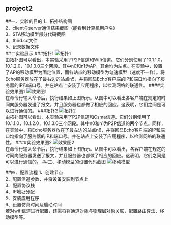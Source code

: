 project2
-----------
##一、实验的目的
1、拓扑结构图  
2、client与server通信结果截图（能看到计算机用户名）  
3、STA移动模型部分代码截图  
4、third.cc文件  
5、记录数据文件  
##二实验展示
###拓扑1
![拓扑1](http://ww3.sinaimg.cn/mw690/ea098a20gw1f53atdv43wj20hq06mgmr.jpg "拓扑1")  
由拓扑图可以看出，本实验采用了P2P信道和Wifi信道。它们分别使用了10.1.1.0，10.1.2.0，10.1.3.0三个网段。其中n0和n1为AP，其余均为站点。在实验中，设置了AP的移动模型为固定位置，而各站点的移动模型为匀速模型（速度不一样）。将Echo服务器放在了最右边的站点n5，并将回显Echo客户端的IP和端口均指向了服务器的IP和端口号。并在站点上安装了应用程序，以检测网络的联通性。
####实验效果图1
![效果图1](http://ww3.sinaimg.cn/mw1024/ea098a20gw1f52ow2frkaj20mr0e1ak4.jpg "效果图1")  
在命令行输入命令后，执行结果如上图所示。从图中可以看出各客户端在规定的时间向服务器发送了报文，并且服务器也都做了相应的回应。这表明，它们之间是可以进行通信的。
###拓扑2
![拓扑2](http://ww3.sinaimg.cn/mw1024/ea098a20gw1f53atdmqbrj20i607qwg6.jpg "拓扑2")  
由拓扑图可以看出，本实验采用了P2P信道和Csma信道。它们分别使用了10.1.1.0，10.1.2.0，10.1.3.0三个网段。其中n0和n1为P2P信道的两个节点。同样，在实验中，将Echo服务器放在了最左边的站点n6，并将回显Echo客户端的IP和端口均指向了服务器的IP和端口号。并在站点上安装了应用程序，以检测网络的联通性。
####实验效果图2
![效果图2](http://ww3.sinaimg.cn/mw1024/ea098a20gw1f52ow2shmsj20iu0fkdqa.jpg "效果图2")  
在命令行输入命令后，执行结果如上图所示。从图中可以看出，各客户端在规定的时间向服务器发送了报文，并且服务器也都做了相应的回应。这表明，它们之间是可以进行通信的。
##三、移动模型的设置代码截图
![移动模型](http://ww4.sinaimg.cn/mw690/ea098a20gw1f59q7h8x08j20kj0g6jwt.jpg "移动模型")  

##四、配置流程
1、创建节点  
2、配置信道参数，并将设备安装到节点上  
3、配置协议栈  
4、IP地址分配  
5、安装应用程序  
6、设置仿真时间及启动时间  
若对wifi信道进行配置，还需将将通道对象与物理层对象关联，配置路由算法、移动模型等。  

